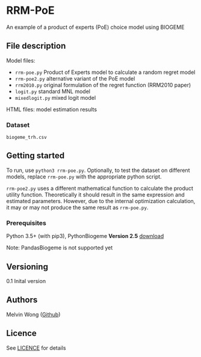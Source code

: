 # RRM-PoE
An example of a product of experts (PoE) choice model using BIOGEME

## File description 
Model files: 
- ```rrm-poe.py``` Product of Experts model to calculate a random regret model
- ```rrm-poe2.py``` alternative variant of the PoE model
- ```rrm2010.py``` original formulation of the regret function (RRM2010 paper)
- ```logit.py``` standard MNL model
- ```mixedlogit.py``` mixed logit model

HTML files: model estimation results

### Dataset
```biogeme_trh.csv```

## Getting started
To run, use ```python3 rrm-poe.py```.
Optionally, to test the dataset on different models, replace ```rrm-poe.py``` with the appropriate python script.

```rrm-poe2.py``` uses a different mathematical function to calculate the product utility function. Theoretically it should result in the same expression and estimated parameters. However, due to the internal optimization calculation, it may or may not produce the same result as ```rrm-poe.py```.

### Prerequisites
Python 3.5+ (with pip3), PythonBiogeme **Version 2.5** [download](https://biogeme.epfl.ch/archives.html)

Note: PandasBiogeme is not supported yet

## Versioning
0.1 Inital version

## Authors
Melvin Wong ([Github](https://github.com/mwong009))

## Licence
See [LICENCE](https://github.com/LiTrans/RRM-PoE/blob/master/LICENSE) for details

